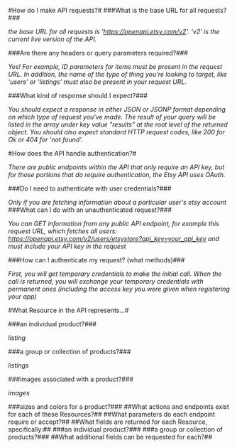 #How do I make API requests?#
###What is the base URL for all requests?###

_the base URL for all requests is 'https://openapi.etsy.com/v2'. 'v2' is the current live version of the API._

###Are there any headers or query parameters required?###

_Yes! For example, ID parameters for items must be present in the request URL. In addition, the name of the type of thing you're looking to target, like 'users' or 'listings' must also be present in your request URL._

###What kind of response should I expect?###

_You should expect a response in either JSON or JSONP format depending on which type of request you've made. The result of your query will be listed in the array under key value "results" at the root level of the returned object. You should also expect standard HTTP request codes, like 200 for Ok or 404 for 'not found'._

#How does the API handle authentication?#

_There are public endpoints within the API that only require an API key, but for those portions that do require authentication, the Etsy API uses OAuth._

###Do I need to authenticate with user credentials?###

_Only if you are fetching information about a particular user's etsy account_
###What can I do with an unauthenticated request?###

_You can GET information from any public API endpoint, for example this request URL, which fetches all users: https://openapi.etsy.com/v2/users/etsystore?api_key=your_api_key and must include your API key in the request_

###How can I authenticate my request? (what methods)###

_First, you will get temporary credentials to make the initial call. When the call is returned, you will exchange your temporary credentials with permanent ones (including the access key you were given when registering your app)_

#What Resource in the API represents...#

###an individual product?###

_listing_

###a group or collection of products?###

_listings_

###images associated with a product?###

_images_

###sizes and colors for a product?###
##What actions and endpoints exist for each of these Resources?##
##What parameters do each endpoint require or accept?##
##What fields are returned for each Resource, specifically:##
###an individual product?###
###a group or collection of products?###
##What additional fields can be requested for each?##
